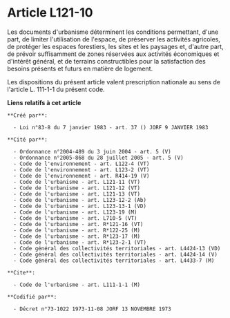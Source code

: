 # Article L121-10

Les documents d'urbanisme déterminent les conditions permettant, d'une part, de limiter l'utilisation de l'espace, de
préserver les activités agricoles, de protéger les espaces forestiers, les sites et les paysages et, d'autre part, de prévoir
suffisamment de zones réservées aux activités économiques et d'intérêt général, et de terrains constructibles pour la
satisfaction des besoins présents et futurs en matière de logement.

Les dispositions du présent article valent prescription nationale au sens de l'article L. 111-1-1 du présent code.

**Liens relatifs à cet article**

	**Créé par**:

	  - Loi n°83-8 du 7 janvier 1983 - art. 37 () JORF 9 JANVIER 1983

	**Cité par**:

	  - Ordonnance n°2004-489 du 3 juin 2004 - art. 5 (V)
	  - Ordonnance n°2005-868 du 28 juillet 2005 - art. 5 (V)
	  - Code de l'environnement - art. L122-4 (VT)
	  - Code de l'environnement - art. L123-2 (VT)
	  - Code de l'environnement - art. R414-19 (V)
	  - Code de l'urbanisme - art. L121-11 (VT)
	  - Code de l'urbanisme - art. L121-12 (VT)
	  - Code de l'urbanisme - art. L121-13 (VT)
	  - Code de l'urbanisme - art. L123-12-2 (Ab)
	  - Code de l'urbanisme - art. L123-13-1 (VD)
	  - Code de l'urbanisme - art. L123-19 (M)
	  - Code de l'urbanisme - art. L710-5 (VT)
	  - Code de l'urbanisme - art. R*121-16 (VT)
	  - Code de l'urbanisme - art. R*122-25 (M)
	  - Code de l'urbanisme - art. R*123-17 (M)
	  - Code de l'urbanisme - art. R*123-2-1 (VT)
	  - Code général des collectivités territoriales - art. L4424-13 (VD)
	  - Code général des collectivités territoriales - art. L4424-14 (V)
	  - Code général des collectivités territoriales - art. L4433-7 (M)

	**Cite**:

	  - Code de l'urbanisme - art. L111-1-1 (M)

	**Codifié par**:

	  - Décret n°73-1022 1973-11-08 JORF 13 NOVEMBRE 1973
